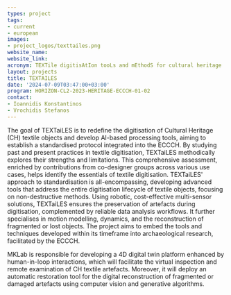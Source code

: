 ```yaml
---
types: project
tags:
- current
- european
images:
- project_logos/texttailes.png
website_name:
website_link: 
acronym: TEXTile digitisAtIon tooLs and mEthodS for cultural heritage
layout: projects
title: TEXTAILES
date: '2024-07-09T03:47:00+03:00'
program: HORIZON-CL2-2023-HERITAGE-ECCCH-01-02 
contact:
- Ioannidis Konstantinos
- Vrochidis Stefanos
---
```

<p>
The goal of TEXTaiLES is to redefine the digitisation of Cultural Heritage (CH) textile objects and develop AI-based processing tools, aiming to establish a standardised protocol integrated into the ECCCH. By studying past and present practices in textile digitisation, TEXTaiLES methodically explores their strengths and limitations. This comprehensive assessment, enriched by contributions from co-designer groups across various use cases, helps identify the essentials of textile digitisation. TEXTaiLES' approach to standardisation is all-encompassing, developing advanced tools that address the entire digitisation lifecycle of textile objects, focusing on non-destructive methods. Using robotic, cost-effective multi-sensor solutions, TEXTaiLES ensures the preservation of artefacts during digitisation, complemented by reliable data analysis workflows. It further specialises in motion modelling, dynamics, and the reconstruction of fragmented or lost objects. The project aims to embed the tools and techniques developed within its timeframe into archaeological research, facilitated by the ECCCH.
</p>
<p>
MKLab is responsible for developing a 4D digital twin platform enhanced by human-in-loop interactions, which will facilitate the virtual inspection and remote examination of CH textile artefacts. Moreover, it will deploy an automatic restoration tool for the digital reconstruction of fragmented or damaged artefacts using computer vision and generative algorithms.
</p>